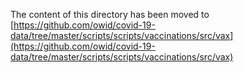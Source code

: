 The content of this directory has been moved to [https://github.com/owid/covid-19-data/tree/master/scripts/scripts/vaccinations/src/vax](https://github.com/owid/covid-19-data/tree/master/scripts/scripts/vaccinations/src/vax)
